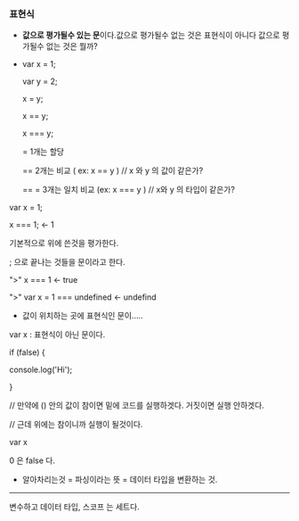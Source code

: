 

### 표현식

- **값으로 평가될수 있는 문**이다.값으로 평가될수 없는 것은 표현식이 아니다 값으로 평가될수 없는 것은 뭘까?

- var x = 1;

  var y = 2;

  x = y;

  x == y;

  x === y;

   = 1개는 할당

  == 2개는 비교 ( ex: x == y ) // x 와 y 의 값이 같은가?

  == = 3개는 일치 비교 (ex: x === y ) // x와 y 의 타입이 같은가?

var x = 1;  

 x  === 1;  <- 1

기본적으로 위에 쓴것을 평가한다. 

; 으로 끝나는 것들을 문이라고 한다. 

">" x === 1   <- true

">" var x = 1 === undefined  <- undefind

- 값이 위치하는 곳에 표현식인 문이.....





var x : 표현식이 아닌 문이다. 

 if (false) {

  console.log('Hi');

}

// 만약에 () 안의 값이 참이면 밑에 코드를 실행하겟다. 거짓이면 실행 안하겟다. 

// 근데 위에는 참이니까 실행이 될것이다. 

var x 

0 은 false 다. 





- 알아차리는것 = 파싱이라는 뜻  = 데이터 타입을 변환하는 것. 

---



변수하고 데이터 타입, 스코프 는 세트다. 



